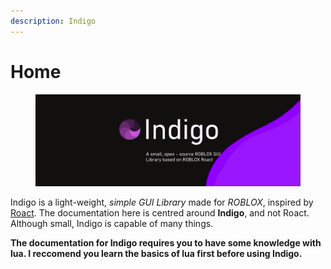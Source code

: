 ```yaml
---
description: Indigo
---
```


# Home



<figure><img src=".gitbook/assets/image.png" alt=""><figcaption></figcaption></figure>

Indigo is a light-weight, _simple GUI Library_ made for _ROBLOX_, inspired by [Roact](https://roblox.github.io/roact/). The documentation here is centred around **Indigo**, and not Roact. Although small, Indigo is capable of many things.



**The documentation for Indigo requires you to have some knowledge with lua. I reccomend you learn the basics of lua first before using Indigo.**
